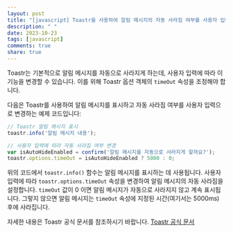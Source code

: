 ```yaml
---
layout: post
title: "[javascript] Toastr을 사용하여 알림 메시지의 자동 사라짐 여부를 사용자 입력으로 변경할 수 있나요?"
description: " "
date: 2023-10-23
tags: [javascript]
comments: true
share: true
---
```


Toastr는 기본적으로 알림 메시지를 자동으로 사라지게 하는데, 사용자 입력에 따라 이 기능을 변경할 수 있습니다. 이를 위해 Toastr 옵션 객체의 `timeOut` 속성을 조정해야 합니다.

다음은 Toastr를 사용하여 알림 메시지를 표시하고 자동 사라짐 여부를 사용자 입력으로 변경하는 예제 코드입니다:

```javascript
// Toastr 알림 메시지 표시
toastr.info('알림 메시지 내용');

// 사용자 입력에 따라 자동 사라짐 여부 변경
var isAutoHideEnabled = confirm('알림 메시지를 자동으로 사라지게 할까요?');
toastr.options.timeOut = isAutoHideEnabled ? 5000 : 0;
```

위의 코드에서 `toastr.info()` 함수는 알림 메시지를 표시하는 데 사용됩니다. 사용자 입력에 따라 `toastr.options.timeOut` 속성을 변경하여 알림 메시지의 자동 사라짐을 설정합니다. `timeOut` 값이 0 이면 알림 메시지가 자동으로 사라지지 않고 계속 표시됩니다. 그렇지 않으면 알림 메시지는 `timeOut` 속성에 지정된 시간(여기서는 5000ms) 후에 사라집니다.

자세한 내용은 Toastr 공식 문서를 참조하시기 바랍니다. [Toastr 공식 문서](https://github.com/CodeSeven/toastr)